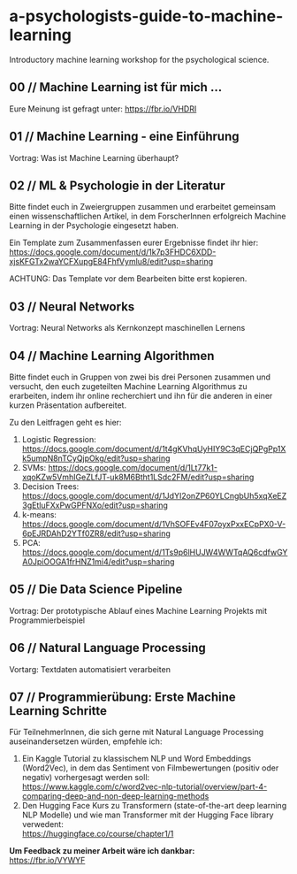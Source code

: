 # a-psychologists-guide-to-machine-learning
Introductory machine learning workshop for the psychological science.

## 00 // Machine Learning ist für mich ...

Eure Meinung ist gefragt unter: https://fbr.io/VHDRI

## 01 // Machine Learning - eine Einführung

Vortrag: Was ist Machine Learning überhaupt?

## 02 // ML & Psychologie in der Literatur

Bitte findet euch in Zweiergruppen zusammen und erarbeitet gemeinsam einen wissenschaftlichen Artikel, in dem ForscherInnen erfolgreich Machine Learning in der Psychologie eingesetzt haben.

Ein Template zum Zusammenfassen eurer Ergebnisse findet ihr hier:
<br />https://docs.google.com/document/d/1k7p3FHDC6XDD-xjsKFGTx2waYCFXupgE84FhfVymlu8/edit?usp=sharing

ACHTUNG: Das Template vor dem Bearbeiten bitte erst kopieren.

## 03 // Neural Networks

Vortrag: Neural Networks als Kernkonzept maschinellen Lernens

## 04 // Machine Learning Algorithmen

Bitte findet euch in Gruppen von zwei bis drei Personen zusammen und versucht, den euch zugeteilten Machine Learning Algorithmus zu erarbeiten, indem ihr online recherchiert und ihn für die anderen in einer kurzen Präsentation aufbereitet.

Zu den Leitfragen geht es hier:
1. Logistic Regression: https://docs.google.com/document/d/1t4gKVhqUyHIY9C3qECjQPgPp1Xk5umpN8nTCyQjpOkg/edit?usp=sharing
2. SVMs: https://docs.google.com/document/d/1Lt77k1-xqoKZw5VmhIGeZLfJT-uk8M6Btht1LSdc2FM/edit?usp=sharing
3. Decision Trees: https://docs.google.com/document/d/1JdYI2onZP60YLCngbUh5xqXeEZ3gEtluFXxPwGPFNXo/edit?usp=sharing
4. k-means: https://docs.google.com/document/d/1VhSOFEv4F07oyxPxxECpPX0-V-6pEJRDAhD2YTf0ZR8/edit?usp=sharing
5. PCA: https://docs.google.com/document/d/1Ts9p6lHUJW4WWTqAQ6cdfwGYA0JpiOOGA1frHNZ1mi4/edit?usp=sharing

## 05 // Die Data Science Pipeline

Vortrag: Der prototypische Ablauf eines Machine Learning Projekts mit Programmierbeispiel

## 06 // Natural Language Processing

Vortarg: Textdaten automatisiert verarbeiten

## 07 // Programmierübung: Erste Machine Learning Schritte

Für TeilnehmerInnen, die sich gerne mit Natural Language Processing auseinandersetzen würden, empfehle ich:
1. Ein Kaggle Tutorial zu klassischem NLP und Word Embeddings (Word2Vec), in dem das Sentiment von Filmbewertungen (positiv oder negativ) vorhergesagt werden soll:<br />https://www.kaggle.com/c/word2vec-nlp-tutorial/overview/part-4-comparing-deep-and-non-deep-learning-methods
2. Den Hugging Face Kurs zu Transformern (state-of-the-art deep learning NLP Modelle) und wie man Transformer mit der Hugging Face library verwedent:<br />https://huggingface.co/course/chapter1/1

**Um Feedback zu meiner Arbeit wäre ich dankbar:**
<br />https://fbr.io/VYWYF
